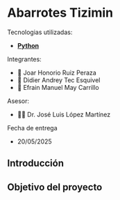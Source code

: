 # Abarrotes Tizimin 

Tecnologias utilizadas:
- [**Python**](https://www.python.org/) 



Integrantes:
- 👾 Joar Honorio Ruiz Peraza
- 🐹 Didier Andrey Tec Esquivel
- 🐉 Efrain Manuel May Carrillo


Asesor:
- 👩‍💻 Dr. José Luis López Martínez 

Fecha de entrega
- 20/05/2025

## Introducción



## Objetivo del proyecto



